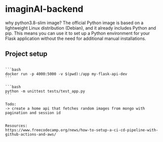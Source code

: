# imaginAI-backend


why python3.8-slim image?
The official Python image is based on a lightweight Linux distribution (Debian), and it already includes Python and pip. This means you can use it to set up a Python environment for your Flask application without the need for additional manual installations.
## Project setup

``````

```bash
docker run -p 4000:5000 -v $(pwd):/app my-flask-api-dev
```

```bash
python -m unittest tests/test_app.py
```

Todo:
-> create a home api that fetches random images from mongo with pagination and session id


Resources:
https://www.freecodecamp.org/news/how-to-setup-a-ci-cd-pipeline-with-github-actions-and-aws/
